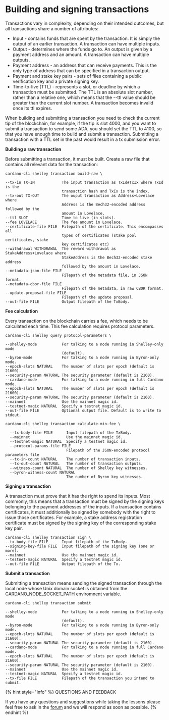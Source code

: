 # Building and signing transactions

Transactions vary in complexity, depending on their intended outcomes, but all transactions share a number of attributes:

* Input - contains funds that are spent by the transaction. It is simply the output of an earlier transaction. A transaction can have multiple inputs.
* Output - determines where the funds go to. An output is given by a payment address and an amount. A transaction can have multiple outputs.
* Payment address - an address that can receive payments. This is the only type of address that can be specified in a transaction output.
* Payment and stake key pairs - sets of files containing a public verification key and a private signing key.
* Time-to-live \(TTL\) - represents a slot, or deadline by which a transaction must be submitted. The TTL is an absolute slot number, rather than a relative one, which means that the --ttl value should be greater than the current slot number. A transaction becomes invalid once its ttl expires.

When building and submitting a transaction you need to check the current tip of the blockchain, for example, if the tip is slot 4000, and you want to submit a transaction to send some ADA, you should set the TTL to 4100, so that you have enough time to build and submit a transaction. Submitting a transaction with a TTL set in the past would result in a tx submission error.

**Building a raw transaction**

Before submitting a transaction, it must be built. Create a raw file that contains all relevant data for the transaction:

```text
cardano-cli shelley transaction build-raw \

--tx-in TX-IN            The input transaction as TxId#TxIx where TxId is the
                         transaction hash and TxIx is the index.
--tx-out TX-OUT          The ouput transaction as Address+Lovelace where
                         Address is the Bech32-encoded address followed by the
                         amount in Lovelace.
--ttl SLOT               Time to live (in slots).
--fee LOVELACE           The fee amount in Lovelace.
--certificate-file FILE  Filepath of the certificate. This encompasses all
                         types of certificates (stake pool certificates, stake
                         key certificates etc)
--withdrawal WITHDRAWAL  The reward withdrawal as StakeAddress+Lovelace where
                         StakeAddress is the Bech32-encoded stake address
                         followed by the amount in Lovelace.
--metadata-json-file FILE
                         Filepath of the metadata file, in JSON format.
--metadata-cbor-file FILE
                         Filepath of the metadata, in raw CBOR format.
--update-proposal-file FILE
                         Filepath of the update proposal.
--out-file FILE          Output filepath of the TxBody.
```

**Fee calculation**

Every transaction on the blockchain carries a fee, which needs to be calculated each time. This fee calculation requires protocol parameters.

```text
cardano-cli shelley query protocol-parameters \

--shelley-mode           For talking to a node running in Shelley-only mode
                         (default).
--byron-mode             For talking to a node running in Byron-only mode.
--epoch-slots NATURAL    The number of slots per epoch (default is 21600).
--security-param NATURAL The security parameter (default is 2160).
--cardano-mode           For talking to a node running in full Cardano mode.
--epoch-slots NATURAL    The number of slots per epoch (default is 21600).
--security-param NATURAL The security parameter (default is 2160).
--mainnet                Use the mainnet magic id.
--testnet-magic NATURAL  Specify a testnet magic id.
--out-file FILE          Optional output file. Default is to write to stdout.
```

```text
cardano-cli shelley transaction calculate-min-fee \

  --tx-body-file FILE      Input filepath of the TxBody.
  --mainnet                Use the mainnet magic id.
  --testnet-magic NATURAL  Specify a testnet magic id.
  --protocol-params-file FILE
                           Filepath of the JSON-encoded protocol parameters file
  --tx-in-count NATURAL    The number of transaction inputs.
  --tx-out-count NATURAL   The number of transaction outputs.
  --witness-count NATURAL  The number of Shelley key witnesses.
  --byron-witness-count NATURAL
                           The number of Byron key witnesses.
```

**Signing a transaction**

A transaction must prove that it has the right to spend its inputs. Most commonly, this means that a transaction must be signed by the signing keys belonging to the payment addresses of the inputs. If a transaction contains certificates, it must additionally be signed by somebody with the right to issue those certificates. For example, a stake address registration certificate must be signed by the signing key of the corresponding stake key pair.

```text
cardano-cli shelley transaction sign \
--tx-body-file FILE      Input filepath of the TxBody.
--signing-key-file FILE  Input filepath of the signing key (one or more).
--mainnet                Use the mainnet magic id.
--testnet-magic NATURAL  Specify a testnet magic id.
--out-file FILE          Output filepath of the Tx.
```

**Submit a transaction**

Submitting a transaction means sending the signed transaction through the local node whose Unix domain socket is obtained from the CARDANO\_NODE\_SOCKET\_PATH enviromnent variable.

```text
cardano-cli shelley transaction submit

--shelley-mode           For talking to a node running in Shelley-only mode
                         (default).
--byron-mode             For talking to a node running in Byron-only mode.
--epoch-slots NATURAL    The number of slots per epoch (default is 21600).
--security-param NATURAL The security parameter (default is 2160).
--cardano-mode           For talking to a node running in full Cardano mode.
--epoch-slots NATURAL    The number of slots per epoch (default is 21600).
--security-param NATURAL The security parameter (default is 2160).
--mainnet                Use the mainnet magic id.
--testnet-magic NATURAL  Specify a testnet magic id.
--tx-file FILE           Filepath of the transaction you intend to submit.
```

{% hint style="info" %}
QUESTIONS AND FEEDBACK

  
If you have any questions and suggestions while taking the lessons please feel free to ask in the [forum](https://forum.cardano.org/c/english/operators-talk/119) and we will respond as soon as possible.
{% endhint %}

